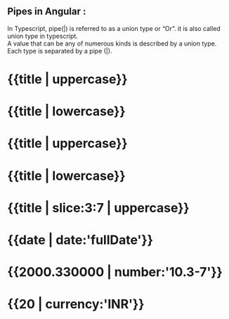 Pipes in Angular :
----------------------------------
In Typescript, pipe(|) is referred to as a union type or “Or”. it is also called union type in typescript. <br/> 
A value that can be any of numerous kinds is described by a union type. Each type is separated by a pipe (|).

<h1>{{title | uppercase}}</h1>  
<h1>{{title | lowercase}}</h1> 


<!-- Basic Pipes -->
<h1>{{title | uppercase}}</h1>  
<h1>{{title | lowercase}}</h1> 

<h1>{{title | slice:3:7 | uppercase}}</h1> 
<h1>{{date | date:'fullDate'}}</h1>

<!-- Advance Pipes -->
<h1>{{2000.330000 | number:'10.3-7'}}</h1>
<h1>{{20 | currency:'INR'}}</h1>
